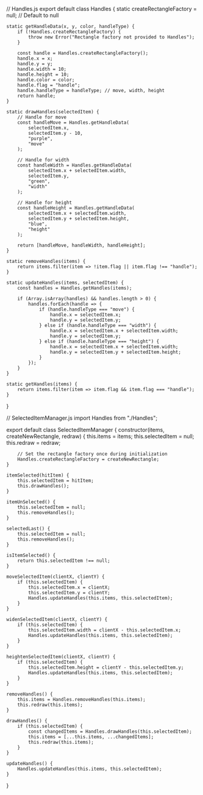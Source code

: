 // Handles.js
export default class Handles {
    static createRectangleFactory = null; // Default to null

    static getHandleData(x, y, color, handleType) {
        if (!Handles.createRectangleFactory) {
            throw new Error("Rectangle factory not provided to Handles");
        }
        
        const handle = Handles.createRectangleFactory();
        handle.x = x;
        handle.y = y;
        handle.width = 10;
        handle.height = 10;
        handle.color = color;
        handle.flag = "handle";
        handle.handleType = handleType; // move, width, height
        return handle;
    }

    static drawHandles(selectedItem) {
        // Handle for move
        const handleMove = Handles.getHandleData(
            selectedItem.x,
            selectedItem.y - 10,
            "purple",
            "move"
        );

        // Handle for width
        const handleWidth = Handles.getHandleData(
            selectedItem.x + selectedItem.width,
            selectedItem.y,
            "green",
            "width"
        );
        
        // Handle for height
        const handleHeight = Handles.getHandleData(
            selectedItem.x + selectedItem.width,
            selectedItem.y + selectedItem.height,
            "blue",
            "height"
        );

        return [handleMove, handleWidth, handleHeight];
    }

    static removeHandles(items) {
        return items.filter(item => !item.flag || item.flag !== "handle");
    }

    static updateHandles(items, selectedItem) {
        const handles = Handles.getHandles(items);
        
        if (Array.isArray(handles) && handles.length > 0) {
            handles.forEach(handle => {
                if (handle.handleType === "move") {
                    handle.x = selectedItem.x;
                    handle.y = selectedItem.y;
                } else if (handle.handleType === "width") {
                    handle.x = selectedItem.x + selectedItem.width;
                    handle.y = selectedItem.y;
                } else if (handle.handleType === "height") {
                    handle.x = selectedItem.x + selectedItem.width;
                    handle.y = selectedItem.y + selectedItem.height;
                }
            });
        }
    }

    static getHandles(items) {
        return items.filter(item => item.flag && item.flag === "handle");
    }
}

// SelectedItemManager.js
import Handles from "./Handles";

export default class SelectedItemManager {
    constructor(items, createNewRectangle, redraw) {
        this.items = items;
        this.selectedItem = null;
        this.redraw = redraw;
        
        // Set the rectangle factory once during initialization
        Handles.createRectangleFactory = createNewRectangle;
    }

    itemSelected(hitItem) {
        this.selectedItem = hitItem;
        this.drawHandles();
    }

    itemUnSelected() {
        this.selectedItem = null;
        this.removeHandles();
    }

    selectedLast() {
        this.selectedItem = null;
        this.removeHandles();
    }

    isItemSelected() {
        return this.selectedItem !== null;
    }

    moveSelectedItem(clientX, clientY) {
        if (this.selectedItem) {
            this.selectedItem.x = clientX;
            this.selectedItem.y = clientY;
            Handles.updateHandles(this.items, this.selectedItem);
        }
    }

    widenSelectedItem(clientX, clientY) {
        if (this.selectedItem) {
            this.selectedItem.width = clientX - this.selectedItem.x;
            Handles.updateHandles(this.items, this.selectedItem);
        }
    }

    heightenSelectedItem(clientX, clientY) {
        if (this.selectedItem) {
            this.selectedItem.height = clientY - this.selectedItem.y;
            Handles.updateHandles(this.items, this.selectedItem);
        }
    }

    removeHandles() {
        this.items = Handles.removeHandles(this.items);
        this.redraw(this.items);
    }

    drawHandles() {
        if (this.selectedItem) {
            const changedItems = Handles.drawHandles(this.selectedItem);
            this.items = [...this.items, ...changedItems];
            this.redraw(this.items);
        }
    }

    updateHandles() {
        Handles.updateHandles(this.items, this.selectedItem);
    }
}
